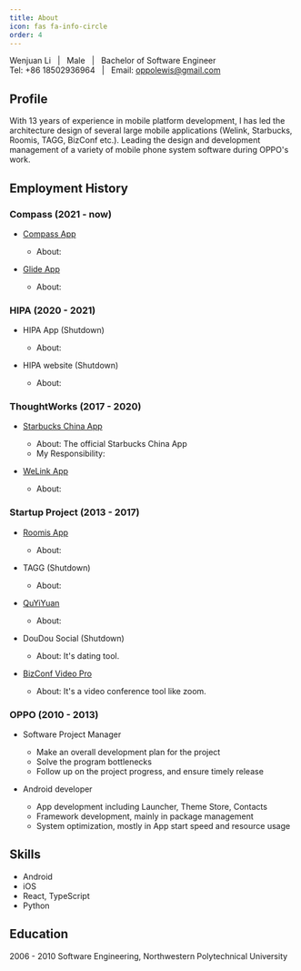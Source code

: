 ```yaml
---
title: About
icon: fas fa-info-circle
order: 4
---
```


Wenjuan Li &nbsp; | &nbsp; Male &nbsp; | &nbsp; Bachelor of Software Engineer  
Tel: +86 18502936964 &nbsp; | &nbsp; Email: oppolewis@gmail.com

## Profile 
With 13 years of experience in mobile platform development, I has led the architecture design of several large mobile applications (Welink, Starbucks, Roomis, TAGG, BizConf etc.). Leading the design and development management of a variety of mobile phone system software during OPPO's work.

## Employment History

### Compass (2021 - now)
- [Compass App](https://play.google.com/store/apps/details?id=com.compass.compass&hl=en_US&gl=US)
    - About: 

- [Glide App](https://play.google.com/store/apps/details?id=com.glide.app&hl=en_US&gl=US)
    - About: 

### HIPA (2020 - 2021)
- HIPA App (Shutdown)
    - About: 

- HIPA website (Shutdown)
    - About:

### ThoughtWorks (2017 - 2020)
- [Starbucks China App](https://appgallery.huawei.com/app/C100108223)
    - About: The official Starbucks China App
    - My Responsibility:


- [WeLink App](https://appgallery.huawei.com/app/C100862567)
    - About: 

### Startup Project (2013 - 2017)
- [Roomis App](https://roomis.com/en/)
    - About:   
      
      
- TAGG (Shutdown)
    - About:

- [QuYiYuan](https://app.mi.com/details?id=com.kingyee.kymh&ref=search)
    - About: 

- DouDou Social (Shutdown)
    - About: It's dating tool.

- [BizConf Video Pro](https://appgallery.huawei.com/app/C10911056)  
    - About: It's a video conference tool like zoom.

### OPPO (2010 - 2013)
- Software Project Manager
    - Make an overall development plan for the project
    - Solve the program bottlenecks
    - Follow up on the project progress, and ensure timely release

- Android developer
    - App development including Launcher, Theme Store, Contacts
    - Framework development, mainly in package management
    - System optimization, mostly in App start speed and resource usage
## Skills
- Android
- iOS
- React, TypeScript
- Python

## Education
2006 - 2010 Software Engineering,  Northwestern Polytechnical University


